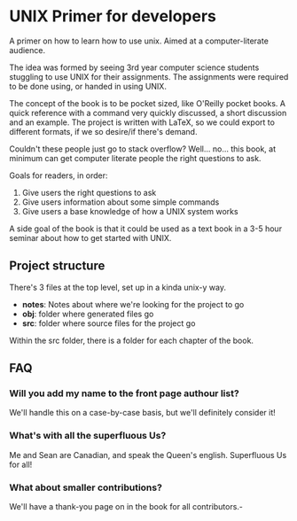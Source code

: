 # UNIX Primer for developers

A primer on how to learn how to use unix. Aimed at a computer-literate audience.

The idea was formed by seeing 3rd year computer science students
stuggling to use UNIX for their assignments. The assignments were
required to be done using, or handed in using UNIX.

The concept of the book is to be pocket sized, like O'Reilly pocket
books. A quick reference with a command very quickly discussed,
a short discussion and an example. The project is written with LaTeX, so we
could export to different formats, if we so desire/if there's demand.

Couldn't these people just go to stack overflow? Well... no...
this book, at minimum can get computer literate people the right questions
to ask.

Goals for readers, in order:

1. Give users the right questions to ask
2. Give users information about some simple commands
3. Give users a base knowledge of how a UNIX system works

A side goal of the book is that it could be used as a text book in a 3-5
hour seminar about how to get started with UNIX.

## Project structure

There's 3 files at the top level, set up in a kinda unix-y way. 

- **notes**: Notes about where we're looking for the project to go
- **obj**: folder where generated files go
- **src**: folder where source files for the project go

Within the src folder, there is a folder for each chapter of the book.

## FAQ

### Will you add my name to the front page authour list?

We'll handle this on a case-by-case basis, but we'll definitely consider it!

### What's with all the superfluous Us?

Me and Sean are Canadian, and speak the Queen's english. Superfluous Us for all!

### What about smaller contributions?

We'll have a thank-you page on in the book for all contributors.-

